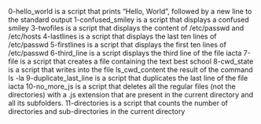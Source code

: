 0-hello_world is a script that prints “Hello, World”, followed by a new line to the standard output
1-confused_smiley is a script that displays a confused smiley
3-twofiles is a script that displays  the content of /etc/passwd and /etc/hosts
4-lastlines is a script that displays the last ten lines of /etc/passwd
5-firstlines is a script that displays the first ten lines of /etc/passwd
6-third_line is a script displays the third line of the file iacta
7-file is a script that creates a file containing the text best school
8-cwd_state is a script that  writes into the file ls_cwd_content the result of the command ls -la
9-duplicate_last_line is a script that  duplicates the last line of the file iacta
10-no_more_js is a script that deletes all the regular files (not the directories) with a .js extension that are present in the current directory and all its subfolders.
11-directories is a script that counts the number of directories and sub-directories in the current directory
